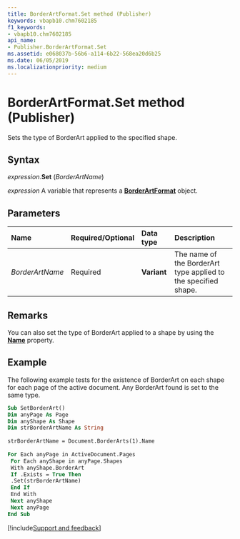 ```yaml
---
title: BorderArtFormat.Set method (Publisher)
keywords: vbapb10.chm7602185
f1_keywords:
- vbapb10.chm7602185
api_name:
- Publisher.BorderArtFormat.Set
ms.assetid: e068037b-56b6-a114-6b22-568ea20d6b25
ms.date: 06/05/2019
ms.localizationpriority: medium
---
```



# BorderArtFormat.Set method (Publisher)

Sets the type of BorderArt applied to the specified shape.


## Syntax

_expression_.**Set** (_BorderArtName_)

_expression_ A variable that represents a **[BorderArtFormat](Publisher.BorderArtFormat.md)** object.


## Parameters

|Name|Required/Optional|Data type|Description|
|:-----|:-----|:-----|:-----|
|_BorderArtName_|Required| **Variant**|The name of the BorderArt type applied to the specified shape.|

## Remarks

You can also set the type of BorderArt applied to a shape by using the **[Name](Publisher.BorderArtFormat.Name.md)** property.


## Example

The following example tests for the existence of BorderArt on each shape for each page of the active document. Any BorderArt found is set to the same type.

```vb
Sub SetBorderArt() 
Dim anyPage As Page 
Dim anyShape As Shape 
Dim strBorderArtName As String 
 
strBorderArtName = Document.BorderArts(1).Name 
 
For Each anyPage in ActiveDocument.Pages 
 For Each anyShape in anyPage.Shapes 
 With anyShape.BorderArt 
 If .Exists = True Then 
 .Set(strBorderArtName) 
 End If 
 End With 
 Next anyShape 
 Next anyPage 
End Sub
```



[!include[Support and feedback](~/includes/feedback-boilerplate.md)]